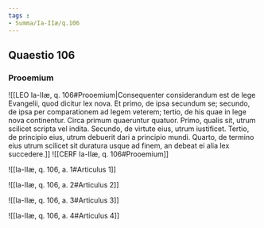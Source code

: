 ```yaml
---
tags : 
- Summa/Ia-IIæ/q.106
---
```


## Quaestio 106

### Prooemium

![[LEO Ia-IIæ, q. 106#Prooemium|Consequenter considerandum est de lege Evangelii, quod dicitur lex nova. Et primo, de ipsa secundum se; secundo, de ipsa per comparationem ad legem veterem; tertio, de his quae in lege nova continentur. Circa primum quaeruntur quatuor. Primo, qualis sit, utrum scilicet scripta vel indita. Secundo, de virtute eius, utrum iustificet. Tertio, de principio eius, utrum debuerit dari a principio mundi. Quarto, de termino eius utrum scilicet sit duratura usque ad finem, an debeat ei alia lex succedere.]]
![[CERF Ia-IIæ, q. 106#Prooemium]]

![[Ia-IIæ, q. 106, a. 1#Articulus 1]]

![[Ia-IIæ, q. 106, a. 2#Articulus 2]]

![[Ia-IIæ, q. 106, a. 3#Articulus 3]]

![[Ia-IIæ, q. 106, a. 4#Articulus 4]]

